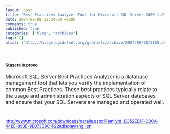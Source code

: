 ```yaml
---
layout: post
title: "Best Practices Analyzer Tool for Microsoft SQL Server 2000 1.0"
date: 2004-09-08 12:34:00 +0200
comments: true
published: true
categories: ["blog", "archives"]
tags: []
alias: ["http://blogs.ugidotnet.org/gabrielc/archive/2004/09/08/2165.aspx"]
---
```


<!-- more -->

<H1 class=pageHeading><FONT size=2>Stasera lo provo</FONT></H1>
<P><FONT size=2><FONT size=3>Microsoft SQL Server Best Practices Analyzer is a database management tool that lets you verify the implementation of common Best Practices. These best practices typically relate to the usage and administration aspects of SQL Server databases and ensure that your SQL Servers are managed and operated well.</FONT></P>
<P>&nbsp;</P>
<P><A href="http://www.microsoft.com/downloads/details.aspx?FamilyId=B352EB1F-D3CA-44EE-893E-9E07339C1F22&amp;displaylang=en"><FONT color=#0000ff>http://www.microsoft.com/downloads/details.aspx?FamilyId=B352EB1F-D3CA-44EE-893E-9E07339C1F22&amp;displaylang=en</FONT></A></P></FONT>
